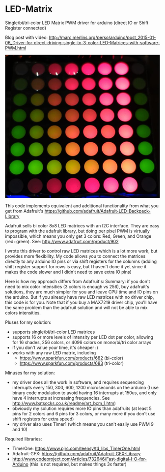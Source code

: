 LED-Matrix
==========

Single/bi/tri-color LED Matrix PWM driver for arduino (direct IO or Shift Register connected)

Blog post with video: http://marc.merlins.org/perso/arduino/post_2015-01-06_Driver-for-direct-driving-single-to-3-color-LED-Matrices-with-software-PWM.html

![](/screenshots/snap3.jpg?raw=true)

This code implements equivalent and additional functionality from what you get from Adafruit's 
https://github.com/adafruit/Adafruit-LED-Backpack-Library

Adafruit sells bi color 8x8 LED matrices with an I2C interface. They are easy to program with 
the adafruit library, but doing per pixel PWM is virtually impossible, which means you only
get 3 colors: Red, Green, and Orange (red+green).
See: http://www.adafruit.com/product/902

I wrote this driver to control raw LED matrices which is a lot more work, but provides more 
flexibility. My code allows you to connect the matrices directly to any arduino IO pins or
via shift registers for the columns (adding shift register support for rows is easy, but I 
haven't done it yet since it makes the code slower and I didn't need to save extra IO pins)

Here is how my approach differs from Adafruit's:
Summary: if you don't need to mix color intensities (3 colors is enough vs 256), buy adafruit's
solutions, they are much simpler for you and leave CPU time and IO pins on the arduino.
But if you already have raw LED matrices with no driver chip, this code is for you.
Note that if you buy a MAX7219 driver chip, you'll have the same problem than the adafruit solution
and will not be able to mix colors intensities.

Pluses for my solution:
- supports single/bi/tri-color LED matrices
- supports 16 or more levels of intensity per LED dot per color, allowing for
  16 shades, 256 colors, or 4096 colors on mono/bi/tri color arrays
- if you don't value your time, it's cheaper :)
- works with any raw LED matrix, including
  - https://www.sparkfun.com/products/682 (bi-color)
  - https://www.sparkfun.com/products/683 (tri-color)

Minuses for my solution:
- my driver does all the work in software, and requires sequencing interrupts every 
  150, 300, 600, 1200 microseconds on the arduino (I use binary code modulation to
  avoid having 16 interrupts at 150us, and only have 4 interrupts at increasing
  frequencies. See http://www.batsocks.co.uk/readme/art_bcm_1.htm)
- obviously my solution requires more IO pins than adafruits (at least 5 pins for 2 colors
  and 6 pins for 3 colors, or many more if you don't use shift registers for extra speed)
- my driver also uses Timer1 (which means you can't easily use PWM 9 and 10)

Required libraries:
- TimerOne: https://www.pjrc.com/teensy/td_libs_TimerOne.html
- Adafruit-GFX: https://github.com/adafruit/Adafruit-GFX-Library
- http://www.codeproject.com/Articles/732646/Fast-digital-I-O-for-Arduino
  (this is not required, but makes things 3x faster)
